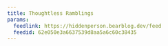 ```yaml
---
title: Thoughtless Ramblings
params:
  feedlink: https://hiddenperson.bearblog.dev/feed
  feedid: 62e050e3a6637539d8aa5a6c60c38435
---
```

